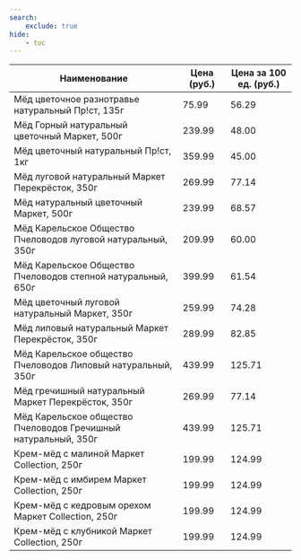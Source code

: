 ```yaml
---
search:
    exclude: true
hide:
    - toc
---
```


| Наименование | Цена (руб.) | Цена за 100 ед. (руб.) |
| -- | -- | -- |
| Мёд цветочное разнотравье натуральный Пр!ст, 135г | 75.99 | 56.29 |
| Мёд Горный натуральный цветочный Маркет, 500г | 239.99 | 48.00 |
| Мёд цветочный натуральный Пр!ст, 1кг | 359.99 | 45.00 |
| Мёд луговой натуральный Маркет Перекрёсток, 350г | 269.99 | 77.14 |
| Мёд натуральный цветочный Маркет, 500г | 239.99 | 68.57 |
| Мёд Карельское Общество Пчеловодов луговой натуральный, 350г | 209.99 | 60.00 |
| Мёд Карельское Общество Пчеловодов степной натуральный, 650г | 399.99 | 61.54 |
| Мёд цветочный луговой натуральный Маркет, 350г | 259.99 | 74.28 |
| Мёд липовый натуральный Маркет Перекрёсток, 350г | 289.99 | 82.85 |
| Мёд Карельское общество Пчеловодов Липовый натуральный, 350г | 439.99 | 125.71 |
| Мёд гречишный натуральный Маркет Перекрёсток, 350г | 269.99 | 77.14 |
| Мёд Карельское общество Пчеловодов Гречишный натуральный, 350г | 439.99 | 125.71 |
| Крем-мёд с малиной Маркет Collection, 250г | 199.99 | 124.99 |
| Крем-мёд с имбирем Маркет Collection, 250г | 199.99 | 124.99 |
| Крем-мёд с кедровым орехом Маркет Collection, 250г | 199.99 | 124.99 |
| Крем-мёд с клубникой Маркет Collection, 250г | 199.99 | 124.99 |
